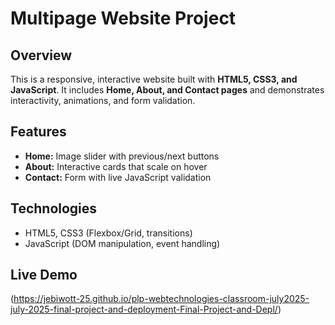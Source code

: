 # Multipage Website Project

## Overview
This is a responsive, interactive website built with **HTML5, CSS3, and JavaScript**. It includes **Home, About, and Contact pages** and demonstrates interactivity, animations, and form validation.

## Features
- **Home:** Image slider with previous/next buttons  
- **About:** Interactive cards that scale on hover  
- **Contact:** Form with live JavaScript validation  

## Technologies
- HTML5, CSS3 (Flexbox/Grid, transitions)  
- JavaScript (DOM manipulation, event handling)  

## Live Demo
(https://jebiwott-25.github.io/plp-webtechnologies-classroom-july2025-july-2025-final-project-and-deployment-Final-Project-and-Depl/)


